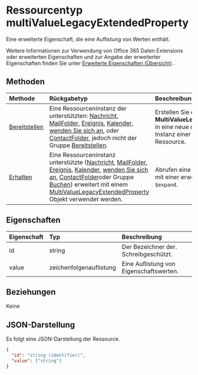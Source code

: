 # <a name="multivaluelegacyextendedproperty-resource-type"></a>Ressourcentyp multiValueLegacyExtendedProperty

Eine erweiterte Eigenschaft, die eine Auflistung von Werten enthält.

Weitere Informationen zur Verwendung von Office 365 Daten Extensions oder erweiterten Eigenschaften und zur Angabe der erweiterter Eigenschaften finden Sie unter [Erweiterte Eigenschaften (Übersicht)](../resources/extended-properties-overview.md) .

## <a name="methods"></a>Methoden

| Methode           | Rückgabetyp    |Beschreibung|
|:---------------|:--------|:----------|
|[Bereitstellen](../api/multivaluelegacyextendedproperty_post_multivalueextendedproperties.md) | Eine Ressourceninstanz der unterstützten: [Nachricht](../resources/message.md), [MailFolder](../resources/mailfolder.md), [Ereignis](../resources/event.md), [Kalender](../resources/calendar.md), [wenden Sie sich an](../resources/contact.md), oder [ContactFolder](../resources/contactfolder.md), jedoch nicht der Gruppe [Bereitstellen](../resources/post.md). | Erstellen Sie eine **MultiValueLegacyExtendedProperty** in eine neue oder vorhandene Instanz einer unterstützten Ressource. |
|[Erhalten](../api/multivaluelegacyextendedproperty_get.md) |Eine Ressourceninstanz unterstützte ([Nachricht](../resources/message.md), [MailFolder](../resources/mailfolder.md), [Ereignis](../resources/event.md), [Kalender](../resources/calendar.md), [wenden Sie sich an](../resources/contact.md), [ContactFolder](../resources/contactfolder.md)oder Gruppe [Buchen](../resources/post.md)) erweitert mit einem [MultiValueLegacyExtendedProperty](multivaluelegacyextendedproperty.md) Objekt verwendet werden. |Abrufen eine Instanz der Ressource mit einer erweiterten Eigenschaft mit `$expand`.|

## <a name="properties"></a>Eigenschaften
| Eigenschaft     | Typ   |Beschreibung|
|:---------------|:--------|:----------|
|id|string|Der Bezeichner der. Schreibgeschützt.|
|value|zeichenfolgenauflistung|Eine Auflistung von Eigenschaftswerten.|

## <a name="relationships"></a>Beziehungen
Keine


## <a name="json-representation"></a>JSON-Darstellung

Es folgt eine JSON-Darstellung der Ressource.

<!-- {
  "blockType": "resource",
  "optionalProperties": [

  ],
  "@odata.type": "microsoft.graph.multivaluelegacyextendedproperty"
}-->

```json
{
  "id": "string (identifier)",
  "value": ["string"]
}

```

<!-- uuid: 8fcb5dbc-d5aa-4681-8e31-b001d5168d79
2015-10-25 14:57:30 UTC -->
<!-- {
  "type": "#page.annotation",
  "description": "multiValueLegacyExtendedProperty resource",
  "keywords": "",
  "section": "documentation",
  "tocPath": ""
}-->